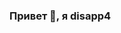 ### Привет 👋, я disapp4

<!--
**disapp4/disapp4** is a ✨ _special_ ✨ repository because its `README.md` (this file) appears on your GitHub profile.

Here are some ideas to get you started:

- ⚙ Я использую технологии:
JavaScript, TypeScript, HTML, CSS, Vue3, Pinia

-->
